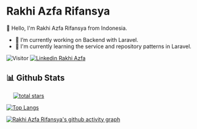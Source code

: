 # Rakhi Azfa Rifansya

👋 Hello, I'm Rakhi Azfa Rifansya from Indonesia.

- 🔭 I’m currently working on Backend with Laravel.
- 🌱 I'm currently learning the service and repository patterns in Laravel.

![Visitor](https://visitor-badge.laobi.icu/badge?page_id=rakhiazfa.rakhiazfa)
[![Linkedin Rakhi Azfa](https://img.shields.io/badge/Linkedin-Rakhi%20Azfa-blue?logo=LinkedIn&logoColor=white)](https://www.linkedin.com/in/rakhiazfa/)

 ## 📊 Github Stats
 
 <a href="https://github.com/rakhiazfa?tab=repositories&sort=stargazers" style="margin-left: 1.1rem;">
 
<img alt="total stars" title="Total stars on GitHub" src="https://custom-icon-badges.demolab.com/github/stars/rakhiazfa?color=55960c&style=for-the-badge&labelColor=488207&logo=star"/>

</a>

<space><space>
 
 [![Top Langs](https://github-readme-stats.vercel.app/api/top-langs/?username=rakhiazfa&layout=compact&hide=css,html&langs_count=10&theme=midnight-purple&cache_seconds=86400&card_width=1000)](https://github.com/rakhiazfa/github-readme-stats)
 
 [![Rakhi Azfa Rifansya's github activity graph](https://github-readme-activity-graph.cyclic.app/graph?username=rakhiazfa&theme=high-contrast)](https://github.com/rakhiazfa/github-readme-activity-graph)
